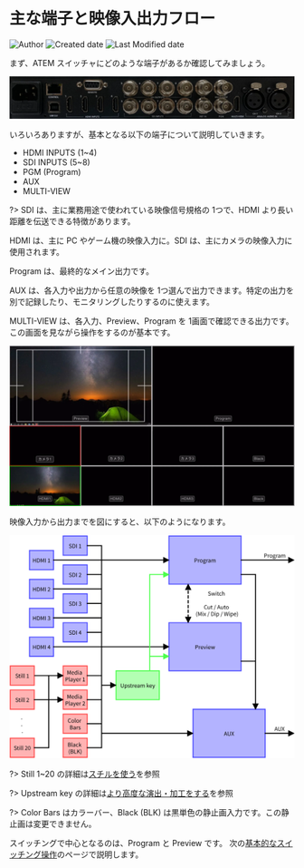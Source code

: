 # 主な端子と映像入出力フロー

![Author](https://img.shields.io/badge/Author-aKuad-brightgreen)
![Created date](https://img.shields.io/badge/Created-2023%2F08%2F20-blue)
![Last Modified date](https://img.shields.io/badge/Last%20Modified-2023%2F08%2F23-blue)

まず、ATEM スイッチャにどのような端子があるか確認してみましょう。

![ATEM Interface connectors](./media/interface-conn.webp ':size=700')

いろいろありますが、基本となる以下の端子について説明していきます。

* HDMI INPUTS (1~4)
* SDI INPUTS (5~8)
* PGM (Program)
* AUX
* MULTI-VIEW

?> SDI は、主に業務用途で使われている映像信号規格の 1つで、HDMI より長い距離を伝送できる特徴があります。

HDMI は、主に PC やゲーム機の映像入力に。SDI は、主にカメラの映像入力に使用されます。

Program は、最終的なメイン出力です。

AUX は、各入力や出力から任意の映像を 1つ選んで出力できます。特定の出力を別で記録したり、モニタリングしたりするのに使えます。

MULTI-VIEW は、各入力、Preview、Program を 1画面で確認できる出力です。
この画面を見ながら操作をするのが基本です。

![ATEM Multi view](./media/atem-multi-view.webp ':size=700')

映像入力から出力までを図にすると、以下のようになります。

![ATEM Video flow diagram](./media/atem-videoio-draw.svg ':size=700')

?> Still 1~20 の詳細は[スチルを使う](./use-still)を参照

?> Upstream key の詳細は[より高度な演出・加工をする](./use-upstream-key)を参照

?> Color Bars はカラーバー、Black (BLK) は黒単色の静止画入力です。この静止画は変更できません。

スイッチングで中心となるのは、Program と Preview です。
次の[基本的なスイッチング操作](./basic-switching)のページで説明します。

